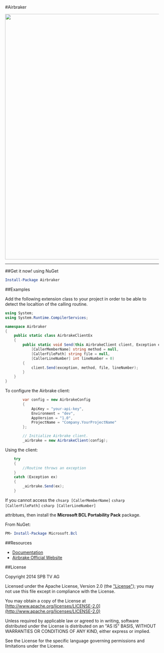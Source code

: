 #Airbraker

<img src="http://f.cl.ly/items/0L0G1z0E2A1P3H2O042F/dotnet%2009.19.32.jpg" width=800px>

-----------------------

##Get it now! using NuGet

```powershell
Install-Package Airbraker
```

##Examples

Add the following extension class to your project in order to be able to detect the localtion of the calling routine.
```csharp
using System;
using System.Runtime.CompilerServices;

namespace Airbraker
{
    public static class AirbrakeClientEx
    {
        public static void Send(this AirbrakeClient client, Exception exception,
            [CallerMemberName] string method = null,
            [CallerFilePath] string file = null,
            [CallerLineNumber] int lineNumber = 0)
        {
            client.Send(exception, method, file, lineNumber);
        }
    }
}
```

To configure the Airbrake client:

```csharp
        var config = new AirbrakeConfig
        {
            ApiKey = "your-api-key",
            Environment = "dev",
            AppVersion = "1.0",
            ProjectName = "Company.YourProjectName"
        };

        // Initialize Airbrake client.
        _airbrake = new AirbrakeClient(config);
```

Using the client:

```csharp
    try
    {
        //Routine throws an exception
    }
    catch (Exception ex)
    {
        _airbrake.Send(ex);
    }
```

If you cannot access the 
```chsarp [CallerMemberName]```
```csharp [CallerFilePath]```
```csharp [CallerLineNumber]``` 

attribtues, then install the __Microsoft BCL Portability Pack__ package. 

From NuGet:

```powershell
PM> Install-Package Microsoft.Bcl
```


##Resources

- [Documentation](Docs)
- [Airbrake Official Website](https://airbrake.io/)


##License

Copyright 2014 SPB TV AG

Licensed under the Apache License, Version 2.0 (the ["License"](License)); you may not use this file except in compliance with the License.

You may obtain a copy of the License at [http://www.apache.org/licenses/LICENSE-2.0](http://www.apache.org/licenses/LICENSE-2.0)

Unless required by applicable law or agreed to in writing, software distributed under the License is distributed on an "AS IS" BASIS, WITHOUT WARRANTIES OR CONDITIONS OF ANY KIND, either express or implied. 

See the License for the specific language governing permissions and limitations under the License.
